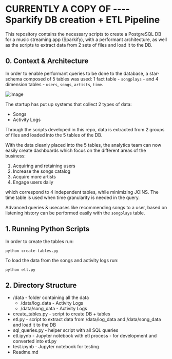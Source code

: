 # CURRENTLY A COPY OF ---- Sparkify DB creation + ETL Pipeline

This repository contains the necessary scripts to create a PostgreSQL DB for a music streaming app (Sparkify), with a performant architecture, as well as the scripts to extract data from 2 sets of files and load it to the DB.

## 0. Context & Architecture 

In order to enable performant queries to be done to the database, a star-schema composed of 5 tables was used: 1 fact table - `songplays` - and 4 dimension tables - `users`, `songs`, `artists`, `time`. 

![image](https://user-images.githubusercontent.com/27001378/160474147-43485e7f-4dd3-4708-a7fc-b47d4f4ef833.png)

The startup has put up systems that collect 2 types of data:

- Songs 
- Activity Logs

Through the scripts developed in this repo, data is extracted from 2 groups of files and loaded into the 5 tables of the DB. 

With the data cleanly placed into the 5 tables, the analytics team can now easily create dashboards which focus on the different areas of the business:

1. Acquiring and retaining users
2. Increase the songs catalog
3. Acquire more artists
4. Engage users daily

which correspond to 4 independent tables, while minimizing JOINS. The time table is used when time granularity is needed in the query. 

Advanced queries & usecases like recommending songs to a user, based on listening history can be performed easily with the `songplays` table.

## 1. Running Python Scripts

In order to create the tables run:

```
python create-tables.py
```

To load the data from the songs and activity logs run:

```
python etl.py
```

## 2. Directory Structure

* /data - folder containing all the data
    * /data/log_data - Activity Logs
    * /data/song_data - Activity Logs
* create_tables.py - script to create DB + tables
* etl.py - script to extract data from /data/log_data and /data/song_data and load it to the DB
* sql_queries.py - helper script with all SQL queries
* etl.ipynb - Jupyter notebook with etl process - for development and converted into etl.py
* test.ipynb - Jupyter notebook for testing
* Readme.md
